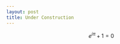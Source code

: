```yaml
---
layout: post
title: Under Construction
---
```


<script src="https://cdn.mathjax.org/mathjax/latest/MathJax.js?config=TeX-AMS-MML_HTMLorMML" type="text/javascript"></script>

$$e^{i\pi} + 1 = 0$$


